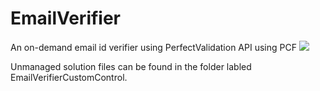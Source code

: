 # EmailVerifier
An on-demand email id verifier using PerfectValidation API using PCF
![](EmailVerifier/docs/email_verifier.gif)

Unmanaged solution files can be found in the folder labled EmailVerifierCustomControl.
